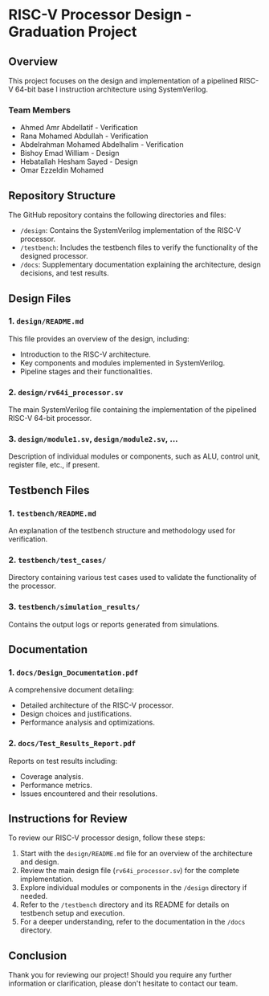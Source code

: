 # RISC-V Processor Design - Graduation Project

## Overview
This project focuses on the design and implementation of a pipelined RISC-V 64-bit base I instruction architecture using SystemVerilog.

### Team Members
- Ahmed Amr Abdellatif - Verification
- Rana Mohamed Abdullah - Verification
- Abdelrahman Mohamed Abdelhalim - Verification
- Bishoy Emad William - Design
- Hebatallah Hesham Sayed - Design
- Omar Ezzeldin Mohamed

## Repository Structure
The GitHub repository contains the following directories and files:

- `/design`: Contains the SystemVerilog implementation of the RISC-V processor.
- `/testbench`: Includes the testbench files to verify the functionality of the designed processor.
- `/docs`: Supplementary documentation explaining the architecture, design decisions, and test results.

## Design Files

### 1. `design/README.md`
This file provides an overview of the design, including:
- Introduction to the RISC-V architecture.
- Key components and modules implemented in SystemVerilog.
- Pipeline stages and their functionalities.

### 2. `design/rv64i_processor.sv`
The main SystemVerilog file containing the implementation of the pipelined RISC-V 64-bit processor.

### 3. `design/module1.sv`, `design/module2.sv`, ...
Description of individual modules or components, such as ALU, control unit, register file, etc., if present.

## Testbench Files

### 1. `testbench/README.md`
An explanation of the testbench structure and methodology used for verification.

### 2. `testbench/test_cases/`
Directory containing various test cases used to validate the functionality of the processor.

### 3. `testbench/simulation_results/`
Contains the output logs or reports generated from simulations.

## Documentation

### 1. `docs/Design_Documentation.pdf`
A comprehensive document detailing:
- Detailed architecture of the RISC-V processor.
- Design choices and justifications.
- Performance analysis and optimizations.

### 2. `docs/Test_Results_Report.pdf`
Reports on test results including:
- Coverage analysis.
- Performance metrics.
- Issues encountered and their resolutions.

## Instructions for Review

To review our RISC-V processor design, follow these steps:

1. Start with the `design/README.md` file for an overview of the architecture and design.
2. Review the main design file (`rv64i_processor.sv`) for the complete implementation.
3. Explore individual modules or components in the `/design` directory if needed.
4. Refer to the `/testbench` directory and its README for details on testbench setup and execution.
5. For a deeper understanding, refer to the documentation in the `/docs` directory.

## Conclusion

Thank you for reviewing our project! Should you require any further information or clarification, please don't hesitate to contact our team.
